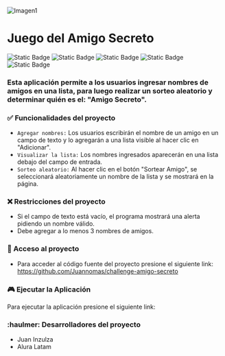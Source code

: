 ![Imagen1](https://github.com/user-attachments/assets/c8bf8d76-148e-4ad4-b478-5e35a920ff2a)

# Juego del Amigo Secreto

![Static Badge](https://img.shields.io/badge/Estado-Terminado-green)
![Static Badge](https://img.shields.io/badge/Versi%C3%B3n-v.1.2.0-blue)
![Static Badge](https://img.shields.io/badge/DocType-HTML5-blue)
![Static Badge](https://img.shields.io/badge/JavaScript-8A2BE2)
![Static Badge](https://img.shields.io/badge/CSS-8A2BE2)

### Esta aplicación permite a los usuarios ingresar nombres de amigos en una lista, para luego realizar un sorteo aleatorio y determinar quién es el: "Amigo Secreto".

### :white_check_mark: Funcionalidades del proyecto

- ` Agregar nombres: ` Los usuarios escribirán el nombre de un amigo en un campo de texto y lo agregarán a una lista visible al hacer clic en "Adicionar".
- ` Visualizar la lista: ` Los nombres ingresados aparecerán en una lista debajo del campo de entrada.
- ` Sorteo aleatorio: ` Al hacer clic en el botón "Sortear Amigo", se seleccionará aleatoriamente un nombre de la lista y se mostrará en la página.

### :x: Restricciones del proyecto

- Si el campo de texto está vacío, el programa mostrará una alerta pidiendo un nombre válido.
- Debe agregar a lo menos 3 nombres de amigos.

### :file_folder: Acceso al proyecto

- Para acceder al código fuente del proyecto presione el siguiente link: https://github.com/Juannomas/challenge-amigo-secreto

### :video_game: Ejecutar la Aplicación

Para ejecutar la aplicación presione el siguiente link:

### :haulmer: Desarrolladores del proyecto

- Juan Inzulza
- Alura Latam
